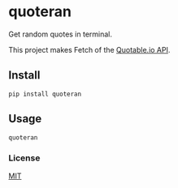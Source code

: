 # quoteran

Get random quotes in terminal.

This project makes Fetch of the [Quotable.io API](https://api.quotable.io/random).

## Install

`pip install quoteran`

## Usage

```bash
quoteran
```

### License

[MIT](./LICENSE)
